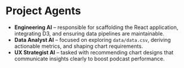 # Project Agents

- **Engineering AI** – responsible for scaffolding the React application, integrating D3, and ensuring data pipelines are maintainable.
- **Data Analyst AI** – focused on exploring `data/data.csv`, deriving actionable metrics, and shaping chart requirements.
- **UX Strategist AI** – tasked with recommending chart designs that communicate insights clearly to boost podcast performance.
